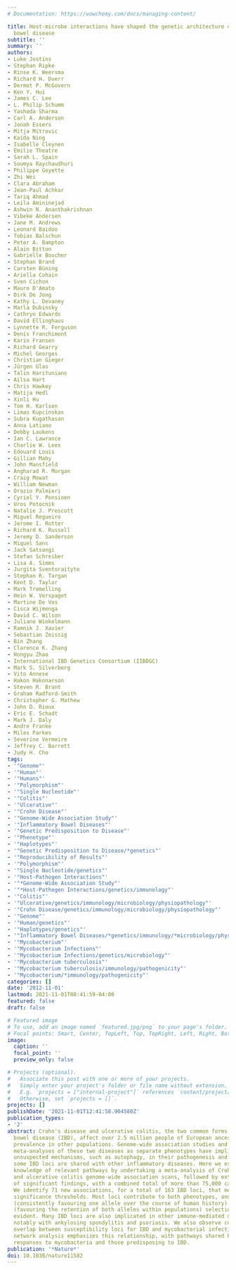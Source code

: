 ```yaml
---
# Documentation: https://wowchemy.com/docs/managing-content/

title: Host-microbe interactions have shaped the genetic architecture of inflammatory
  bowel disease
subtitle: ''
summary: ''
authors:
- Luke Jostins
- Stephan Ripke
- Rinse K. Weersma
- Richard H. Duerr
- Dermot P. McGovern
- Ken Y. Hui
- James C. Lee
- L. Philip Schumm
- Yashoda Sharma
- Carl A. Anderson
- Jonah Essers
- Mitja Mitrovic
- Kaida Ning
- Isabelle Cleynen
- Emilie Theatre
- Sarah L. Spain
- Soumya Raychaudhuri
- Philippe Goyette
- Zhi Wei
- Clara Abraham
- Jean-Paul Achkar
- Tariq Ahmad
- Leila Amininejad
- Ashwin N. Ananthakrishnan
- Vibeke Andersen
- Jane M. Andrews
- Leonard Baidoo
- Tobias Balschun
- Peter A. Bampton
- Alain Bitton
- Gabrielle Boucher
- Stephan Brand
- Carsten Büning
- Ariella Cohain
- Sven Cichon
- Mauro D'Amato
- Dirk De Jong
- Kathy L. Devaney
- Marla Dubinsky
- Cathryn Edwards
- David Ellinghaus
- Lynnette R. Ferguson
- Denis Franchimont
- Karin Fransen
- Richard Gearry
- Michel Georges
- Christian Gieger
- Jürgen Glas
- Talin Haritunians
- Ailsa Hart
- Chris Hawkey
- Matija Hedl
- Xinli Hu
- Tom H. Karlsen
- Limas Kupcinskas
- Subra Kugathasan
- Anna Latiano
- Debby Laukens
- Ian C. Lawrance
- Charlie W. Lees
- Edouard Louis
- Gillian Mahy
- John Mansfield
- Angharad R. Morgan
- Craig Mowat
- William Newman
- Orazio Palmieri
- Cyriel Y. Ponsioen
- Uros Potocnik
- Natalie J. Prescott
- Miguel Regueiro
- Jerome I. Rotter
- Richard K. Russell
- Jeremy D. Sanderson
- Miquel Sans
- Jack Satsangi
- Stefan Schreiber
- Lisa A. Simms
- Jurgita Sventoraityte
- Stephan R. Targan
- Kent D. Taylor
- Mark Tremelling
- Hein W. Verspaget
- Martine De Vos
- Cisca Wijmenga
- David C. Wilson
- Juliane Winkelmann
- Ramnik J. Xavier
- Sebastian Zeissig
- Bin Zhang
- Clarence K. Zhang
- Hongyu Zhao
- International IBD Genetics Consortium (IIBDGC)
- Mark S. Silverberg
- Vito Annese
- Hakon Hakonarson
- Steven R. Brant
- Graham Radford-Smith
- Christopher G. Mathew
- John D. Rioux
- Eric E. Schadt
- Mark J. Daly
- Andre Franke
- Miles Parkes
- Severine Vermeire
- Jeffrey C. Barrett
- Judy H. Cho
tags:
- '"Genome"'
- '"Human"'
- '"Humans"'
- '"Polymorphism"'
- '"Single Nucleotide"'
- '"Colitis"'
- '"Ulcerative"'
- '"Crohn Disease"'
- '"Genome-Wide Association Study"'
- '"Inflammatory Bowel Diseases"'
- '"Genetic Predisposition to Disease"'
- '"Phenotype"'
- '"Haplotypes"'
- '"Genetic Predisposition to Disease/*genetics"'
- '"Reproducibility of Results"'
- '"Polymorphism"'
- '"Single Nucleotide/genetics"'
- '"Host-Pathogen Interactions"'
- '"*Genome-Wide Association Study"'
- '"*Host-Pathogen Interactions/genetics/immunology"'
- '"Colitis"'
- '"Ulcerative/genetics/immunology/microbiology/physiopathology"'
- '"Crohn Disease/genetics/immunology/microbiology/physiopathology"'
- '"Genome"'
- '"Human/genetics"'
- '"Haplotypes/genetics"'
- '"Inflammatory Bowel Diseases/*genetics/immunology/*microbiology/physiopathology"'
- '"Mycobacterium"'
- '"Mycobacterium Infections"'
- '"Mycobacterium Infections/genetics/microbiology"'
- '"Mycobacterium tuberculosis"'
- '"Mycobacterium tuberculosis/immunology/pathogenicity"'
- '"Mycobacterium/*immunology/pathogenicity"'
categories: []
date: '2012-11-01'
lastmod: 2021-11-01T08:41:59-04:00
featured: false
draft: false

# Featured image
# To use, add an image named `featured.jpg/png` to your page's folder.
# Focal points: Smart, Center, TopLeft, Top, TopRight, Left, Right, BottomLeft, Bottom, BottomRight.
image:
  caption: ''
  focal_point: ''
  preview_only: false

# Projects (optional).
#   Associate this post with one or more of your projects.
#   Simply enter your project's folder or file name without extension.
#   E.g. `projects = ["internal-project"]` references `content/project/deep-learning/index.md`.
#   Otherwise, set `projects = []`.
projects: []
publishDate: '2021-11-01T12:41:58.904580Z'
publication_types:
- '2'
abstract: Crohn's disease and ulcerative colitis, the two common forms of inflammatory
  bowel disease (IBD), affect over 2.5 million people of European ancestry, with rising
  prevalence in other populations. Genome-wide association studies and subsequent
  meta-analyses of these two diseases as separate phenotypes have implicated previously
  unsuspected mechanisms, such as autophagy, in their pathogenesis and showed that
  some IBD loci are shared with other inflammatory diseases. Here we expand on the
  knowledge of relevant pathways by undertaking a meta-analysis of Crohn's disease
  and ulcerative colitis genome-wide association scans, followed by extensive validation
  of significant findings, with a combined total of more than 75,000 cases and controls.
  We identify 71 new associations, for a total of 163 IBD loci, that meet genome-wide
  significance thresholds. Most loci contribute to both phenotypes, and both directional
  (consistently favouring one allele over the course of human history) and balancing
  (favouring the retention of both alleles within populations) selection effects are
  evident. Many IBD loci are also implicated in other immune-mediated disorders, most
  notably with ankylosing spondylitis and psoriasis. We also observe considerable
  overlap between susceptibility loci for IBD and mycobacterial infection. Gene co-expression
  network analysis emphasizes this relationship, with pathways shared between host
  responses to mycobacteria and those predisposing to IBD.
publication: '*Nature*'
doi: 10.1038/nature11582
---
```

